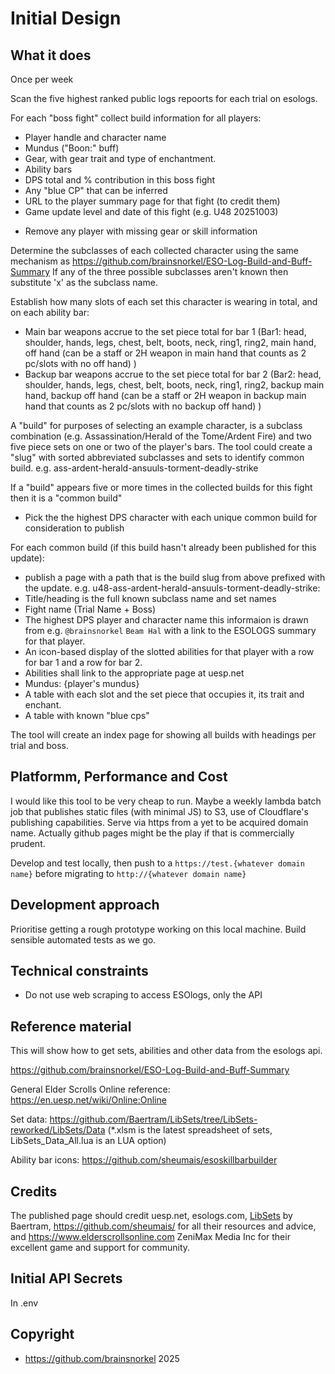 # Initial Design

## What it does

Once per week

Scan the five highest ranked public logs repoorts for each trial on esologs.

For each "boss fight" collect build information for all players:
* Player handle and character name
* Mundus ("Boon:" buff)
* Gear, with gear trait and type of enchantment.
* Ability bars
* DPS total and % contribution in this boss fight
* Any "blue CP" that can be inferred
* URL to the player summary page for that fight (to credit them)
* Game update level and date of this fight (e.g. U48 20251003)
- Remove any player with missing gear or skill information

Determine the subclasses of each collected character using the same mechanism as https://github.com/brainsnorkel/ESO-Log-Build-and-Buff-Summary 
If any of the three possible subclasses aren't known then substitute 'x' as the subclass name.

Establish how many slots of each set this character is wearing in total, and on each ability bar:
* Main bar weapons accrue to the set piece total for bar 1 (Bar1: head, shoulder, hands, legs, chest, belt, boots, neck, ring1, ring2, main hand, off hand (can be a staff or 2H weapon in main hand that counts as 2 pc/slots with no off hand) )
* Backup bar weapons accrue to the set piece total for bar 2 (Bar2: head, shoulder, hands, legs, chest, belt, boots, neck, ring1, ring2, backup main hand, backup off hand (can be a staff or 2H weapon in backup main hand that counts as 2 pc/slots with no backup off hand) )

A "build" for purposes of selecting an example character, is a subclass combination (e.g. Assassination/Herald of the Tome/Ardent Fire) and two five piece sets on one or two of the player's bars.  The tool could create a "slug" with sorted abbreviated subclasses and sets to identify common build. e.g. ass-ardent-herald-ansuuls-torment-deadly-strike

If a "build" appears five or more times in the collected builds for this fight then it is a "common build"

* Pick the the highest DPS character with each unique common build for consideration to publish
  
For each common build (if this build hasn't already been published for this update): 
* publish a page with a path that is the build slug from above prefixed with the update. e.g. u48-ass-ardent-herald-ansuuls-torment-deadly-strike:
* Title/heading is the full known subclass name and set names
* Fight name (Trial Name + Boss)
* The highest DPS player and character name this informaion is drawn from e.g. `@brainsnorkel` `Beam Hal` with a link to the ESOLOGS summary for that player.
* An icon-based display of the slotted abilities for that player with a row for bar 1 and a row for bar 2. 
* Abilities shall link to the appropriate page at uesp.net
* Mundus: {player's mundus}
* A table with each slot and the set piece that occupies it, its trait and enchant. 
* A table with known "blue cps"

The tool will create an index page for showing all builds with headings per trial and boss.

## Platformm, Performance and Cost

I would like this tool to be very cheap to run. Maybe a weekly lambda batch job that publishes static files (with minimal JS) to S3, use of Cloudflare's publishing capabilities. Serve via https from a yet to be acquired domain name.  Actually github pages might be the play if that is commercially prudent.

Develop and test locally, then push to a `https://test.{whatever domain name}` before migrating to `http://{whatever domain name}`


## Development approach

Prioritise getting a rough prototype working on this local machine.
Build sensible automated tests as we go.


## Technical constraints
* Do not use web scraping to access ESOlogs, only the API


## Reference material

This will show how to get sets, abilities and other data from the esologs api.

https://github.com/brainsnorkel/ESO-Log-Build-and-Buff-Summary

General Elder Scrolls Online reference:
https://en.uesp.net/wiki/Online:Online

Set data:
https://github.com/Baertram/LibSets/tree/LibSets-reworked/LibSets/Data (*.xlsm is the latest spreadsheet of sets, LibSets_Data_All.lua is an LUA option)

Ability bar icons:
https://github.com/sheumais/esoskillbarbuilder



## Credits

The published page should credit uesp.net, esologs.com, [LibSets](https://www.esoui.com/downloads/info2241-LibSets.html) by Baertram, https://github.com/sheumais/ for all their resources and advice, and https://www.elderscrollsonline.com ZeniMax Media Inc for their excellent game and support for community. 


## Initial API Secrets

In .env

## Copyright 

* https://github.com/brainsnorkel 2025